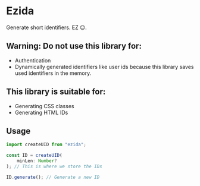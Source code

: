 # Ezida
Generate short identifiers. EZ 😉.

## Warning: Do not use this library for:
- Authentication
- Dynamically generated identifiers like user ids because this library saves used identifiers in the memory.

## This library is suitable for:
- Generating CSS classes
- Generating HTML IDs

## Usage

```js
import createUID from "ezida";

const ID = createUID(
    minLen: Number?
); // This is where we store the IDs

ID.generate(); // Generate a new ID
```
